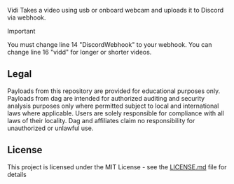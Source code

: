 Vidi
Takes a video using usb or onboard webcam and uploads it to Discord via webhook.

> [!IMPORTANT]
> You must change line 14 "DiscordWebhook" to your webhook.
> You can change line 16 "vidd" for longer or shorter videos.

## Legal
Payloads from this repository are provided for educational purposes only. Payloads from dag are intended for authorized auditing and security analysis purposes only where permitted subject to local and international laws where applicable. Users are solely responsible for compliance with all laws of their locality. Dag and affiliates claim no responsibility for unauthorized or unlawful use.

## License
This project is licensed under the MIT License - see the [LICENSE.md](https://github.com/dagnazty/Flipper_Zero/blob/main/LICENSE) file for details
